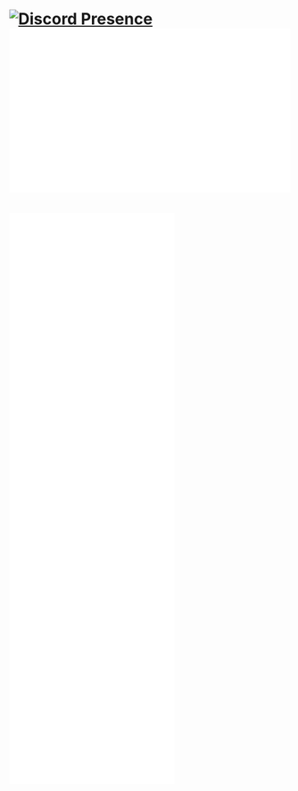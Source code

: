 # [![Discord Presence](https://lanyard-profile-readme.vercel.app/api/132933976120623104)](https://discord.com/users/132933976120623104) ![](https://github.com/xkaelyn/stats/blob/master/generated/overview.svg)
## ![Metrics](github-metrics.svg)
